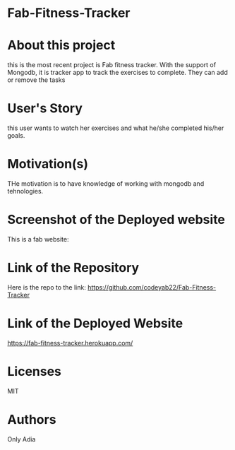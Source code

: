 # Fab-Fitness-Tracker

# About this project

this is the most recent project is Fab fitness tracker. With the support of Mongodb, it is tracker app to track the exercises to complete. They can add 
or remove the tasks

# User's Story

this user  wants to watch her exercises and what he/she completed his/her goals. 
# Motivation(s)

THe motivation is to have knowledge of working with mongodb and tehnologies. 


# Screenshot of the Deployed website

This is a fab website: 




# Link of the Repository

Here is the repo to the link: https://github.com/codeyab22/Fab-Fitness-Tracker
# Link of the Deployed Website

https://fab-fitness-tracker.herokuapp.com/


# Licenses

MIT

# Authors

Only Adia 


